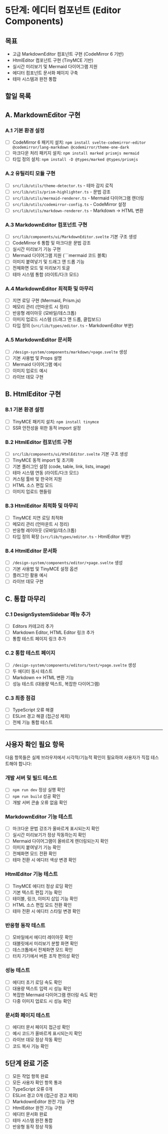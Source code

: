 # 5단계: 에디터 컴포넌트 (Editor Components)

## 목표
- 고급 MarkdownEditor 컴포넌트 구현 (CodeMirror 6 기반)
- HtmlEditor 컴포넌트 구현 (TinyMCE 기반)
- 실시간 미리보기 및 Mermaid 다이어그램 지원
- 에디터 컴포넌트 문서화 페이지 구축
- 테마 시스템과 완전 통합

## 할일 목록

## A. MarkdownEditor 구현

### A.1 기본 환경 설정
- [ ] CodeMirror 6 패키지 설치: `npm install svelte-codemirror-editor @codemirror/lang-markdown @codemirror/theme-one-dark`
- [ ] 마크다운 처리 패키지 설치: `npm install marked prismjs mermaid`
- [ ] 타입 정의 설치: `npm install -D @types/marked @types/prismjs`

### A.2 유틸리티 모듈 구현
- [ ] `src/lib/utils/theme-detector.ts` - 테마 감지 로직
- [ ] `src/lib/utils/prism-highlighter.ts` - 문법 강조
- [ ] `src/lib/utils/mermaid-renderer.ts` - Mermaid 다이어그램 렌더링
- [ ] `src/lib/utils/codemirror-config.ts` - CodeMirror 설정
- [ ] `src/lib/utils/markdown-renderer.ts` - Markdown → HTML 변환

### A.3 MarkdownEditor 컴포넌트 구현
- [ ] `src/lib/components/ui/MarkdownEditor.svelte` 기본 구조 생성
- [ ] CodeMirror 6 통합 및 마크다운 문법 강조
- [ ] 실시간 미리보기 기능 구현
- [ ] Mermaid 다이어그램 지원 (```mermaid 코드 블록)
- [ ] 이미지 붙여넣기 및 드래그 앤 드롭 기능
- [ ] 전체화면 모드 및 미리보기 토글
- [ ] 테마 시스템 통합 (라이트/다크 모드)

### A.4 MarkdownEditor 최적화 및 마무리
- [ ] 지연 로딩 구현 (Mermaid, Prism.js)
- [ ] 메모리 관리 (언마운트 시 정리)
- [ ] 반응형 레이아웃 (모바일/데스크톱)
- [ ] 이미지 업로드 시스템 (드래그 앤 드롭, 클립보드)
- [ ] 타입 정의 (`src/lib/types/editor.ts` - MarkdownEditor 부분)

### A.5 MarkdownEditor 문서화
- [ ] `/design-system/components/markdown/+page.svelte` 생성
- [ ] 기본 사용법 및 Props 설명
- [ ] Mermaid 다이어그램 예시
- [ ] 이미지 업로드 예시
- [ ] 라이브 데모 구현

## B. HtmlEditor 구현

### B.1 기본 환경 설정
- [ ] TinyMCE 패키지 설치: `npm install tinymce`
- [ ] SSR 안전성을 위한 동적 import 설정

### B.2 HtmlEditor 컴포넌트 구현
- [ ] `src/lib/components/ui/HtmlEditor.svelte` 기본 구조 생성
- [ ] TinyMCE 동적 import 및 초기화
- [ ] 기본 플러그인 설정 (code, table, link, lists, image)
- [ ] 테마 시스템 연동 (라이트/다크 모드)
- [ ] 커스텀 툴바 및 한국어 지원
- [ ] HTML 소스 편집 모드
- [ ] 이미지 업로드 핸들링

### B.3 HtmlEditor 최적화 및 마무리
- [ ] TinyMCE 지연 로딩 최적화
- [ ] 메모리 관리 (언마운트 시 정리)
- [ ] 반응형 레이아웃 (모바일/데스크톱)
- [ ] 타입 정의 확장 (`src/lib/types/editor.ts` - HtmlEditor 부분)

### B.4 HtmlEditor 문서화
- [ ] `/design-system/components/editor/+page.svelte` 생성
- [ ] 기본 사용법 및 TinyMCE 설정 옵션
- [ ] 플러그인 활용 예시
- [ ] 라이브 데모 구현

## C. 통합 마무리

### C.1 DesignSystemSidebar 메뉴 추가
- [ ] Editors 카테고리 추가
- [ ] Markdown Editor, HTML Editor 링크 추가
- [ ] 통합 테스트 페이지 링크 추가

### C.2 통합 테스트 페이지
- [ ] `/design-system/components/editors/test/+page.svelte` 생성
- [ ] 두 에디터 동시 테스트
- [ ] Markdown ↔ HTML 변환 기능
- [ ] 성능 테스트 (대용량 텍스트, 복잡한 다이어그램)

### C.3 최종 점검
- [ ] TypeScript 오류 해결
- [ ] ESLint 경고 해결 (접근성 제외)
- [ ] 전체 기능 통합 테스트

---

## 사용자 확인 필요 항목

다음 항목들은 실제 브라우저에서 시각적/기능적 확인이 필요하여 사용자가 직접 테스트해야 합니다:

### 개발 서버 및 빌드 테스트
- [ ] `npm run dev` 정상 실행 확인
- [ ] `npm run build` 성공 확인
- [ ] 개발 서버 콘솔 오류 없음 확인

### MarkdownEditor 기능 테스트
- [ ] 마크다운 문법 강조가 올바르게 표시되는지 확인
- [ ] 실시간 미리보기가 정상 작동하는지 확인
- [ ] Mermaid 다이어그램이 올바르게 렌더링되는지 확인
- [ ] 이미지 붙여넣기 기능 확인
- [ ] 전체화면 모드 전환 확인
- [ ] 테마 전환 시 에디터 색상 변경 확인

### HtmlEditor 기능 테스트
- [ ] TinyMCE 에디터 정상 로딩 확인
- [ ] 기본 텍스트 편집 기능 확인
- [ ] 테이블, 링크, 이미지 삽입 기능 확인
- [ ] HTML 소스 편집 모드 전환 확인
- [ ] 테마 전환 시 에디터 스타일 변경 확인

### 반응형 동작 테스트
- [ ] 모바일에서 에디터 레이아웃 확인
- [ ] 태블릿에서 미리보기 분할 화면 확인
- [ ] 데스크톱에서 전체화면 모드 확인
- [ ] 터치 기기에서 버튼 조작 편의성 확인

### 성능 테스트
- [ ] 에디터 초기 로딩 속도 확인
- [ ] 대용량 텍스트 입력 시 성능 확인
- [ ] 복잡한 Mermaid 다이어그램 렌더링 속도 확인
- [ ] 다중 이미지 업로드 시 성능 확인

### 문서화 페이지 테스트
- [ ] 에디터 문서 페이지 접근성 확인
- [ ] 예시 코드가 올바르게 표시되는지 확인
- [ ] 라이브 데모 정상 작동 확인
- [ ] 코드 복사 기능 확인

## 5단계 완료 기준
- [ ] 모든 작업 항목 완료
- [ ] 모든 사용자 확인 항목 통과
- [ ] TypeScript 오류 0개
- [ ] ESLint 경고 0개 (접근성 경고 제외)
- [ ] MarkdownEditor 완전 기능 구현
- [ ] HtmlEditor 완전 기능 구현
- [ ] 에디터 문서화 완료
- [ ] 테마 시스템 완전 통합
- [ ] 반응형 동작 정상 작동